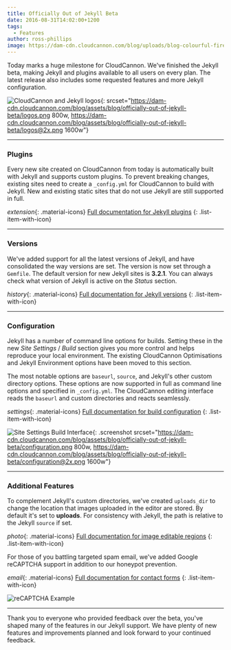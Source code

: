 ```yaml
---
title: Officially Out of Jekyll Beta
date: 2016-08-31T14:02:00+1200
tags:
  - Features
author: ross-phillips
image: https://dam-cdn.cloudcannon.com/blog/uploads/blog-colourful-fireworks.jpg
---
```

Today marks a huge milestone for CloudCannon. We've finished the Jekyll beta, making Jekyll and plugins available to all users on every plan. The latest release also includes some requested features and more Jekyll configuration.

![CloudCannon and Jekyll logos](https://dam-cdn.cloudcannon.com/blog/assets/blog/officially-out-of-jekyll-beta/logos.png){: srcset="https://dam-cdn.cloudcannon.com/blog/assets/blog/officially-out-of-jekyll-beta/logos.png 800w, https://dam-cdn.cloudcannon.com/blog/assets/blog/officially-out-of-jekyll-beta/logos@2x.png 1600w"}

---

### Plugins

Every new site created on CloudCannon from today is automatically built with Jekyll and supports custom plugins. To prevent breaking changes, existing sites need to create a `_config.yml` for CloudCannon to build with Jekyll. New and existing static sites that do not use Jekyll are still supported in full.

*extension*{: .material-icons} [Full documentation for Jekyll plugins](https://docs.cloudcannon.com/building/plugins/)
{: .list-item-with-icon}

---

### Versions

We've added support for all the latest versions of Jekyll, and have consolidated the way versions are set. The version is now set through a `Gemfile`. The default version for new Jekyll sites is **3\.2.1**. You can always check what version of Jekyll is active on the *Status* section.

*history*{: .material-icons} [Full documentation for Jekyll versions](https://docs.cloudcannon.com/building/versions/)
{: .list-item-with-icon}

---

### Configuration

Jekyll has a number of command line options for builds. Setting these in the new *Site Settings* / *Build* section gives you more control and helps reproduce your local environment. The existing CloudCannon Optimisations and Jekyll Environment options have been moved to this section.

The most notable options are `baseurl`, `source`, and Jekyll's other custom directory options. These options are now supported in full as command line options and specified in `_config.yml`. The CloudCannon editing interface reads the `baseurl` and custom directories and reacts seamlessly.

*settings*{: .material-icons} [Full documentation for build configuration](/documentation/build/setup/configuration/)
{: .list-item-with-icon}

![Site Settings Build Interface](https://dam-cdn.cloudcannon.com/blog/assets/blog/officially-out-of-jekyll-beta/configuration.png){: .screenshot srcset="https://dam-cdn.cloudcannon.com/blog/assets/blog/officially-out-of-jekyll-beta/configuration.png 800w, https://dam-cdn.cloudcannon.com/blog/assets/blog/officially-out-of-jekyll-beta/configuration@2x.png 1600w"}

---

### Additional Features

To complement Jekyll's custom directories, we've created `uploads_dir` to change the location that images uploaded in the editor are stored. By default it's set to **uploads**. For consistency with Jekyll, the path is relative to the Jekyll `source` if set.

*photo*{: .material-icons} [Full documentation for image editable regions](https://docs.cloudcannon.com/editing/editable-regions/#image-elements)
{: .list-item-with-icon}

For those of you battling targeted spam email, we've added Google reCAPTCHA support in addition to our honeypot prevention.

*email*{: .material-icons} [Full documentation for contact forms](https://docs.cloudcannon.com/hosting/contact-forms/)
{: .list-item-with-icon}

![reCAPTCHA Example](https://dam-cdn.cloudcannon.com/blog/assets/blog/officially-out-of-jekyll-beta/captcha.gif)

---

Thank you to everyone who provided feedback over the beta, you've shaped many of the features in our Jekyll support. We have plenty of new features and improvements planned and look forward to your continued feedback.
